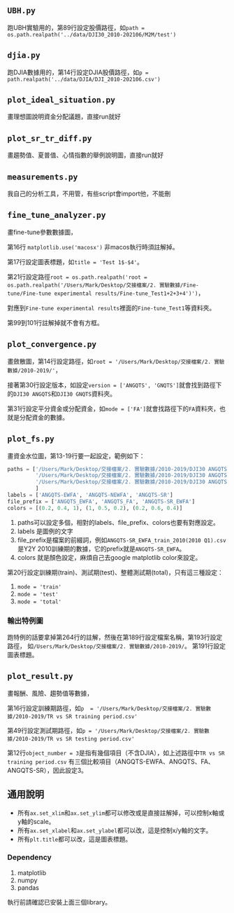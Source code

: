 ## `UBH.py` 
跑UBH實驗用的，第89行設定股價路徑，如`path = os.path.realpath('../data/DJI30_2010-202106/M2M/test')`



## `djia.py`
跑DJIA數據用的，第14行設定DJIA股價路徑，如`p = path.realpath('../data/DJIA/DJI_2010-202106.csv')`



## `plot_ideal_situation.py`
畫理想圖說明資金分配議題，直接run就好



## `plot_sr_tr_diff.py`
畫趨勢值、夏普值、心情指數的舉例說明圖，直接run就好



## `measurements.py`
我自己的分析工具，不用管，有些script會import他，不能刪



## `fine_tune_analyzer.py`
畫fine-tune參數數據圖，

第16行 `matplotlib.use('macosx')` 非macos執行時須註解掉。

第17行設定圖表標題，如`title = 'Test 1$-$4'`。

第21行設定路徑`root = os.path.realpath('root = os.path.realpath('/Users/Mark/Desktop/交接檔案/2. 實驗數據/Fine-tune/Fine-tune experimental results/Fine-tune_Test1+2+3+4')')`，

對應到`Fine-tune experimental results`裡面的`Fine-tune_Test1`等資料夾。

第99到101行註解掉就不會有方框。



## `plot_convergence.py`

畫斂散圖，第14行設定路徑，如`root = '/Users/Mark/Desktop/交接檔案/2. 實驗數據/2010-2019/'`，

接著第30行設定版本，如設定`version = ['ANGQTS', 'GNQTS']`就會找到路徑下的`DJI30 ANGQTS`和`DJI30 GNQTS`資料夾。

第31行設定平分資金或分配資金，如`mode = ['FA']`就會找路徑下的`FA`資料夾，也就是分配資金的數據。


## `plot_fs.py`
畫資金水位圖，第13-19行要一起設定，範例如下：
```python
paths = ['/Users/Mark/Desktop/交接檔案/2. 實驗數據/2010-2019/DJI30 ANGQTS/EWFA/',
         '/Users/Mark/Desktop/交接檔案/2. 實驗數據/2010-2019/DJI30 ANGQTS/FA/',
         '/Users/Mark/Desktop/交接檔案/2. 實驗數據/2010-2019/DJI30 ANGQTS-SR/EWFA/'
         ]
labels = ['ANGQTS-EWFA', 'ANGQTS-NEWFA', 'ANGQTS-SR']
file_prefix = ['ANGQTS_EWFA', 'ANGQTS_FA', 'ANGQTS-SR_EWFA']
colors = [(0.2, 0.4, 1), (1, 0.5, 0.2), (0.2, 0.6, 0.4)]
 ```
1. paths可以設定多個，相對的labels、file_prefix、colors也要有對應設定。
2. labels 是圖例的文字
3. file_prefix是檔案的前綴詞，例如`ANGQTS-SR_EWFA_train_2010(2010 Q1).csv`是Y2Y 2010訓練期的數據，它的prefix就是`ANGQTS-SR_EWFA`。
4. colors 就是顏色設定，麻煩自己去google matplotlib color來設定。


第20行設定訓練期(train)、測試期(test)、整體測試期(total)，只有這三種設定： 
1. `mode = 'train'`
2. `mode = 'test'`
3. `mode = 'total'`


### 輸出特例圖
跑特例的話要拿掉第264行的註解，然後在第189行設定檔案名稱，第193行設定路徑，
如`/Users/Mark/Desktop/交接檔案/2. 實驗數據/2010-2019/`。
第191行設定圖表標題。




## `plot_result.py`
畫報酬、風險、趨勢值等數據，

第16行設定訓練期路徑，如`p  = '/Users/Mark/Desktop/交接檔案/2. 實驗數據/2010-2019/TR vs SR training period.csv'`

第49行設定測試期路徑，如`p = '/Users/Mark/Desktop/交接檔案/2. 實驗數據/2010-2019/TR vs SR testing period.csv'`

第12行`object_number = 3`是指有幾個項目（不含DJIA），如上述路徑中`TR vs SR training period.csv`
有三個比較項目（ANGQTS-EWFA、ANGQTS、FA、ANGQTS-SR），因此設定3。




## 通用說明
- 所有`ax.set_xlim`和`ax.set_ylim`都可以修改或是直接註解掉，可以控制x軸或y軸的scale。
- 所有`ax.set_xlabel`和`ax.set_ylabel`都可以改，這是控制x/y軸的文字。
- 所有`plt.title`都可以改，這是圖表標題。


### Dependency
1. matplotlib
2. numpy
3. pandas

執行前請確認已安裝上面三個library。